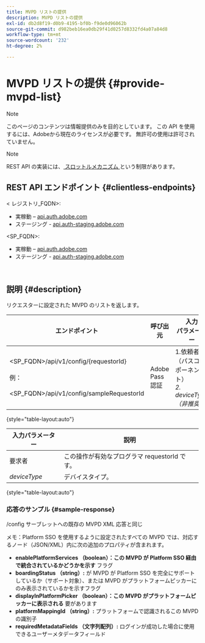 ```yaml
---
title: MVPD リストの提供
description: MVPD リストの提供
exl-id: db2d8f19-d0b9-4195-bf0b-f9de0d96062b
source-git-commit: d982beb16ea0db29f41d0257d8332fd4a07a84d8
workflow-type: tm+mt
source-wordcount: '232'
ht-degree: 2%

---
```


# MVPD リストの提供 {#provide-mvpd-list}

>[!NOTE]
>
>このページのコンテンツは情報提供のみを目的としています。 この API を使用するには、Adobeから現在のライセンスが必要です。 無許可の使用は許可されていません。

>[!NOTE]
>
> REST API の実装には、[ スロットルメカニズム ](/help/authentication/integration-guide-programmers/throttling-mechanism.md) という制限があります。

## REST API エンドポイント {#clientless-endpoints}

&lt; レジストリ_FQDN>:

* 実稼動 – [api.auth.adobe.com](http://api.auth.adobe.com/)
* ステージング - [api.auth-staging.adobe.com](http://api.auth-staging.adobe.com/)

&lt;SP_FQDN>:

* 実稼動 – [api.auth.adobe.com](http://api.auth.adobe.com/)
* ステージング - [api.auth-staging.adobe.com](http://api.auth-staging.adobe.com/)

</br>

## 説明 {#description}

リクエスターに設定された MVPD のリストを返します。

| エンドポイント | 呼び出 </br> 元 | 入力   </br> パラメーター | HTTP </br> メソッド | 応答 | HTTP </br>Response |
| --- | --- | --- | --- | --- | --- |
| &lt;SP_FQDN>/api/v1/config/{requestorId}</br></br> 例：</br></br>&lt;SP_FQDN>/api/v1/config/sampleRequestorId | Adobe Pass 認証 | 1.依頼者 </br>    （パスコンポーネント） </br>_2.  deviceType （非推奨）_ | GET | MVPD のリストを含む XML または JSON。 | 200 |

{style="table-layout:auto"}


| 入力パラメーター | 説明 |
| --------------- | ------------------------------------------------------------- |
| 要求者 | この操作が有効なプログラマ requestorId です。 |
| *deviceType* | デバイスタイプ。 |

{style="table-layout:auto"}

### 応答のサンプル {#sample-response}

/config サーブレットへの既存の MVPD XML 応答と同じ

メモ：Platform SSO を使用するように設定されたすべての MVPD では、対応するノード（JSON/XML）内に次の追加のプロパティが含まれます。

* **enablePlatformServices （boolean）：この MVPD が Platform SSO 経由で統合されているかどうかを示す** フラグ
* **boardingStatus （string）:** が MVPD が Platform SSO を完全にサポートしているか（サポート対象）、または MVPD がプラットフォームピッカーにのみ表示されているかを示すフラグ
* **displayInPlatformPicker （boolean）：この MVPD がプラットフォームピッカーに表示される** 要があります
* **platformMappingId （string）:** プラットフォームで認識されるこの MVPD の識別子
* **requiredMetadataFields （文字列配列）:** ログインが成功した場合に使用できるユーザーメタデータフィールド
